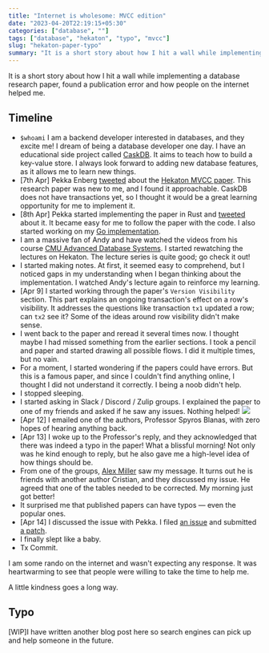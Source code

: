 ```yaml
---
title: "Internet is wholesome: MVCC edition"
date: "2023-04-20T22:19:15+05:30"
categories: ["database", ""]
tags: ["database", "hekaton", "typo", "mvcc"]
slug: "hekaton-paper-typo"
summary: "It is a short story about how I hit a wall while implementing a database research paper, found a publication error and how people on the internet helped me."
---
```


It is a short story about how I hit a wall while implementing a database research paper, found a publication error and how people on the internet helped me. 

## Timeline

- `$whoami` I am a backend developer interested in databases, and they excite me! I dream of being a database developer one day. I have an educational side project called [CaskDB](https://github.com/avinassh/py-caskdb). It aims to teach how to build a key-value store. I always look forward to adding new database features, as it allows me to learn new things. 
- [7th Apr] Pekka Enberg [tweeted](https://twitter.com/penberg/status/1644221651293204480) about the [Hekaton MVCC paper](https://vldb.org/pvldb/vol5/p298_per-akelarson_vldb2012.pdf). This research paper was new to me, and I found it approachable. CaskDB does not have transactions yet, so I thought it would be a great learning opportunity for me to implement it.
- [8th Apr] Pekka started implementing the paper in Rust and [tweeted](https://twitter.com/penberg/status/1644676555942109185) about it. It became easy for me to follow the paper with the code. I also started working on my [Go implementation](https://github.com/avinassh/mvcc-go).
- I am a massive fan of Andy and have watched the videos from his course [CMU Advanced Database Systems](https://15721.courses.cs.cmu.edu/spring2023/). I started rewatching the lectures on Hekaton. The lecture series is quite good; go check it out!
- I started making notes. At first, it seemed easy to comprehend, but I noticed gaps in my understanding when I began thinking about the implementation. I watched Andy's lecture again to reinforce my learning.
- [Apr 9] I started working through the paper's `Version Visibility` section. This part explains an ongoing transaction's effect on a row's visibility. It addresses the questions like transaction `tx1` updated a row; can `tx2` see it? Some of the ideas around row visibility didn't make sense.
- I went back to the paper and reread it several times now. I thought maybe I had missed something from the earlier sections. I took a pencil and paper and started drawing all possible flows. I did it multiple times, but no vain.
- For a moment, I started wondering if the papers could have errors. But this is a famous paper, and since I couldn't find anything online, I thought I did not understand it correctly. I being a noob didn't help.
- I stopped sleeping.
- I started asking in Slack / Discord / Zulip groups. I explained the paper to one of my friends and asked if he saw any issues. Nothing helped!
![](/blag/images/2023/hekaton-rc.png)
- [Apr 12] I emailed one of the authors, Professor Spyros Blanas, with zero hopes of hearing anything back.
- [Apr 13] I woke up to the Professor's reply, and they acknowledged that there was indeed a typo in the paper! What a blissful morning! Not only was he kind enough to reply, but he also gave me a high-level idea of how things should be.
- From one of the groups, [Alex Miller](https://transactional.blog) saw my message. It turns out he is friends with another author Cristian, and they discussed my issue. He agreed that one of the tables needed to be corrected. My morning just got better!
- It surprised me that published papers can have typos — even the popular ones.
- [Apr 14] I discussed the issue with Pekka. I filed [an issue](https://github.com/penberg/mvcc-rs/issues/15) and submitted [a patch](https://github.com/penberg/mvcc-rs/pull/16).
- I finally slept like a baby.
- Tx Commit.

I am some rando on the internet and wasn't expecting any response. It was heartwarming to see that people were willing to take the time to help me. 

A little kindness goes a long way.

## Typo

[WIP]I have written another blog post here so search engines can pick up and help someone in the future.